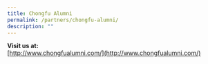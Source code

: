 ```yaml
---
title: Chongfu Alumni
permalink: /partners/chongfu-alumni/
description: ""
---
```


**Visit us at:**<br>[http://www.chongfualumni.com/](http://www.chongfualumni.com/)
